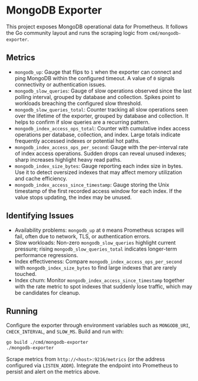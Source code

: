 # MongoDB Exporter

This project exposes MongoDB operational data for Prometheus. It follows the Go community layout and runs the scraping logic from `cmd/mongodb-exporter`.

## Metrics

- `mongodb_up`: Gauge that flips to `1` when the exporter can connect and ping MongoDB within the configured timeout. A value of `0` signals connectivity or authentication issues.
- `mongodb_slow_queries`: Gauge of slow operations observed since the last polling interval, grouped by database and collection. Spikes point to workloads breaching the configured slow threshold.
- `mongodb_slow_queries_total`: Counter tracking all slow operations seen over the lifetime of the exporter, grouped by database and collection. It helps to confirm if slow queries are a recurring pattern.
- `mongodb_index_access_ops_total`: Counter with cumulative index access operations per database, collection, and index. Large totals indicate frequently accessed indexes or potential hot paths.
- `mongodb_index_access_ops_per_second`: Gauge with the per-interval rate of index access operations. Sudden drops can reveal unused indexes; sharp increases highlight heavy read paths.
- `mongodb_index_size_bytes`: Gauge reporting each index size in bytes. Use it to detect oversized indexes that may affect memory utilization and cache efficiency.
- `mongodb_index_access_since_timestamp`: Gauge storing the Unix timestamp of the first recorded access window for each index. If the value stops updating, the index may be unused.

## Identifying Issues

- Availability problems: `mongodb_up` at `0` means Prometheus scrapes will fail, often due to network, TLS, or authentication errors.
- Slow workloads: Non-zero `mongodb_slow_queries` highlight current pressure; rising `mongodb_slow_queries_total` indicates longer-term performance regressions.
- Index effectiveness: Compare `mongodb_index_access_ops_per_second` with `mongodb_index_size_bytes` to find large indexes that are rarely touched.
- Index churn: Monitor `mongodb_index_access_since_timestamp` together with the rate metric to spot indexes that suddenly lose traffic, which may be candidates for cleanup.

## Running

Configure the exporter through environment variables such as `MONGODB_URI`, `CHECK_INTERVAL`, and `SLOW_MS`. Build and run with:

```bash
go build ./cmd/mongodb-exporter
./mongodb-exporter
```

Scrape metrics from `http://<host>:9216/metrics` (or the address configured via `LISTEN_ADDR`). Integrate the endpoint into Prometheus to persist and alert on the metrics above.
